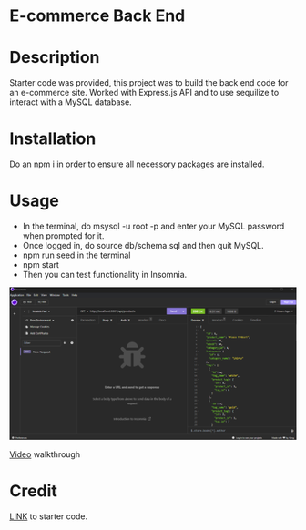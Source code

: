 # E-commerce Back End 

# Description

Starter code was provided, this project was to build the back end code for an e-commerce site. Worked with Express.js API and to use sequilize to interact with a MySQL database.

# Installation

Do an npm i in order to ensure all necessory packages are installed.

# Usage
- In  the terminal, do msysql -u root -p and enter your MySQL password when prompted for it.
- Once logged in, do source db/schema.sql and then quit MySQL.
- npm run seed in the terminal
- npm start
- Then you can test functionality in Insomnia. 

![screenshot1](Develop/images/ScreenshotI.png)

[Video]() walkthrough

# Credit

[LINK](https://github.com/coding-boot-camp/fantastic-umbrella) to starter code.
